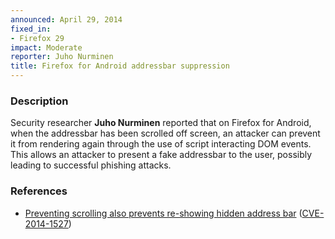 ```yaml
---
announced: April 29, 2014
fixed_in:
- Firefox 29
impact: Moderate
reporter: Juho Nurminen
title: Firefox for Android addressbar suppression
---
```


<h3>Description</h3>

<p>Security researcher <strong>Juho Nurminen</strong> reported that on Firefox
for Android, when the addressbar has been scrolled off screen, an attacker can
prevent it from rendering again through the use of script interacting DOM
events. This allows an attacker to present a fake addressbar to the user,
possibly leading to successful phishing attacks.
</p>

<h3>References</h3>

<ul>
  <li><a href="https://bugzilla.mozilla.org/show_bug.cgi?id=960146">
       Preventing scrolling also prevents re-showing hidden address bar</a> (<a href="http://cve.mitre.org/cgi-bin/cvename.cgi?name=CVE-2014-1527" class="ex-ref">CVE-2014-1527</a>)</li>
</ul>



